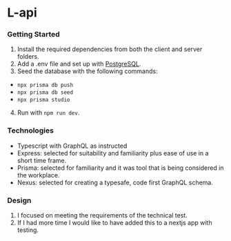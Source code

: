 # L-api

### Getting Started

1. Install the required dependencies from both the client and server folders.
2. Add a .env file and set up with [PostgreSQL](https://www.postgresql.org/).
3. Seed the database with the following commands:

- `npx prisma db push`
- `npx prisma db seed`
- `npx prisma studio`

4. Run with `npm run dev`.

### Technologies

- Typescript with GraphQL as instructed
- Express: selected for suitability and familiarity plus ease of use in a short time frame.
- Prisma: selected for familiarity and it was tool that is being considered in the workplace.
- Nexus: selected for creating a typesafe, code first GraphQL schema.

### Design

1. I focused on meeting the requirements of the technical test.
2. If I had more time I would like to have added this to a nextjs app with testing.
